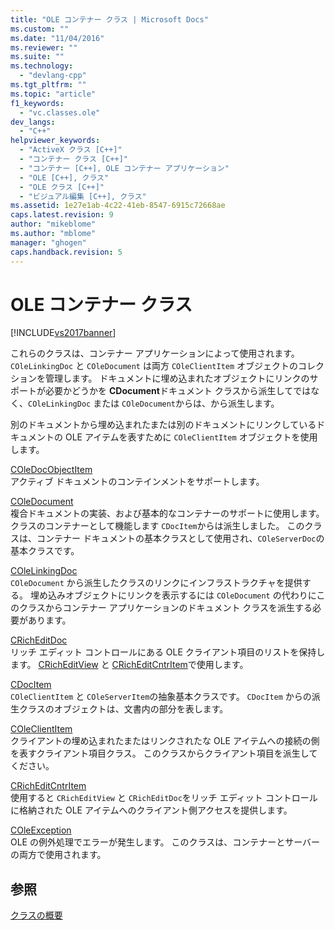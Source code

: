 ```yaml
---
title: "OLE コンテナー クラス | Microsoft Docs"
ms.custom: ""
ms.date: "11/04/2016"
ms.reviewer: ""
ms.suite: ""
ms.technology: 
  - "devlang-cpp"
ms.tgt_pltfrm: ""
ms.topic: "article"
f1_keywords: 
  - "vc.classes.ole"
dev_langs: 
  - "C++"
helpviewer_keywords: 
  - "ActiveX クラス [C++]"
  - "コンテナー クラス [C++]"
  - "コンテナー [C++], OLE コンテナー アプリケーション"
  - "OLE [C++], クラス"
  - "OLE クラス [C++]"
  - "ビジュアル編集 [C++], クラス"
ms.assetid: 1e27e1ab-4c22-41eb-8547-6915c72668ae
caps.latest.revision: 9
author: "mikeblome"
ms.author: "mblome"
manager: "ghogen"
caps.handback.revision: 5
---
```

# OLE コンテナー クラス
[!INCLUDE[vs2017banner](../assembler/inline/includes/vs2017banner.md)]

これらのクラスは、コンテナー アプリケーションによって使用されます。  `COleLinkingDoc` と `COleDocument` は両方 `COleClientItem` オブジェクトのコレクションを管理します。  ドキュメントに埋め込まれたオブジェクトにリンクのサポートが必要かどうかを **CDocument**ドキュメント クラスから派生してではなく、`COleLinkingDoc` または `COleDocument`からは、から派生します。  
  
 別のドキュメントから埋め込まれたまたは別のドキュメントにリンクしているドキュメントの OLE アイテムを表すために `COleClientItem` オブジェクトを使用します。  
  
 [COleDocObjectItem](../Topic/COleDocObjectItem%20Class.md)  
 アクティブ ドキュメントのコンテインメントをサポートします。  
  
 [COleDocument](../mfc/reference/coledocument-class.md)  
 複合ドキュメントの実装、および基本的なコンテナーのサポートに使用します。  クラスのコンテナーとして機能します `CDocItem`からは派生しました。  このクラスは、コンテナー ドキュメントの基本クラスとして使用され、`COleServerDoc`の基本クラスです。  
  
 [COleLinkingDoc](../mfc/reference/colelinkingdoc-class.md)  
 `COleDocument` から派生したクラスのリンクにインフラストラクチャを提供する。  埋め込みオブジェクトにリンクを表示するには `COleDocument` の代わりにこのクラスからコンテナー アプリケーションのドキュメント クラスを派生する必要があります。  
  
 [CRichEditDoc](../mfc/reference/cricheditdoc-class.md)  
 リッチ エディット コントロールにある OLE クライアント項目のリストを保持します。  [CRichEditView](../mfc/reference/cricheditview-class.md) と [CRichEditCntrItem](../mfc/reference/cricheditcntritem-class.md)で使用します。  
  
 [CDocItem](../mfc/reference/cdocitem-class.md)  
 `COleClientItem` と `COleServerItem`の抽象基本クラスです。  `CDocItem` からの派生クラスのオブジェクトは、文書内の部分を表します。  
  
 [COleClientItem](../mfc/reference/coleclientitem-class.md)  
 クライアントの埋め込まれたまたはリンクされたな OLE アイテムへの接続の側を表すクライアント項目クラス。  このクラスからクライアント項目を派生してください。  
  
 [CRichEditCntrItem](../mfc/reference/cricheditcntritem-class.md)  
 使用すると `CRichEditView` と `CRichEditDoc`をリッチ エディット コントロールに格納された OLE アイテムへのクライアント側アクセスを提供します。  
  
 [COleException](../mfc/reference/coleexception-class.md)  
 OLE の例外処理でエラーが発生します。  このクラスは、コンテナーとサーバーの両方で使用されます。  
  
## 参照  
 [クラスの概要](../mfc/class-library-overview.md)